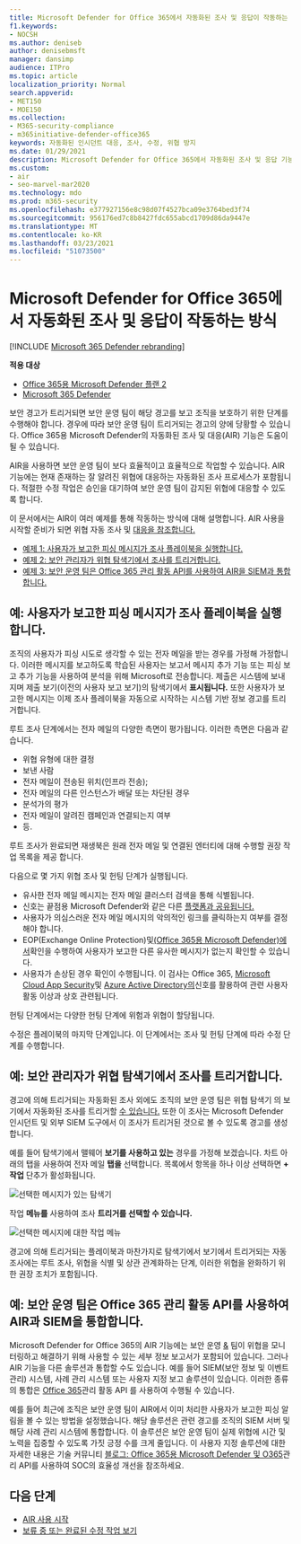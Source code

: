 ```yaml
---
title: Microsoft Defender for Office 365에서 자동화된 조사 및 응답이 작동하는 방식
f1.keywords:
- NOCSH
ms.author: deniseb
author: denisebmsft
manager: dansimp
audience: ITPro
ms.topic: article
localization_priority: Normal
search.appverid:
- MET150
- MOE150
ms.collection:
- M365-security-compliance
- m365initiative-defender-office365
keywords: 자동화된 인시던트 대응, 조사, 수정, 위협 방지
ms.date: 01/29/2021
description: Microsoft Defender for Office 365에서 자동화된 조사 및 응답 기능이 어떻게 작동 하는지 참조
ms.custom:
- air
- seo-marvel-mar2020
ms.technology: mdo
ms.prod: m365-security
ms.openlocfilehash: e377927156e8c98d07f4527bca09e3764bed3f74
ms.sourcegitcommit: 956176ed7c8b8427fdc655abcd1709d86da9447e
ms.translationtype: MT
ms.contentlocale: ko-KR
ms.lasthandoff: 03/23/2021
ms.locfileid: "51073500"
---
```

# <a name="how-automated-investigation-and-response-works-in-microsoft-defender-for-office-365"></a>Microsoft Defender for Office 365에서 자동화된 조사 및 응답이 작동하는 방식

[!INCLUDE [Microsoft 365 Defender rebranding](../includes/microsoft-defender-for-office.md)]

**적용 대상**
- [Office 365용 Microsoft Defender 플랜 2](defender-for-office-365.md)
- [Microsoft 365 Defender](../defender/microsoft-365-defender.md)

보안 경고가 트리거되면 보안 운영 팀이 해당 경고를 보고 조직을 보호하기 위한 단계를 수행해야 합니다. 경우에 따라 보안 운영 팀이 트리거되는 경고의 양에 당황할 수 있습니다. Office 365용 Microsoft Defender의 자동화된 조사 및 대응(AIR) 기능은 도움이 될 수 있습니다.

AIR을 사용하면 보안 운영 팀이 보다 효율적이고 효율적으로 작업할 수 있습니다. AIR 기능에는 현재 존재하는 잘 알려진 위협에 대응하는 자동화된 조사 프로세스가 포함됩니다. 적절한 수정 작업은 승인을 대기하여 보안 운영 팀이 감지된 위협에 대응할 수 있도록 합니다.

이 문서에서는 AIR이 여러 예제를 통해 작동하는 방식에 대해 설명합니다. AIR 사용을 시작할 준비가 되면 위협 자동 조사 및 [대응을 참조합니다.](office-365-air.md)

- [예제 1: 사용자가 보고한 피싱 메시지가 조사 플레이북을 실행합니다.](#example-a-user-reported-phish-message-launches-an-investigation-playbook)
- [예제 2: 보안 관리자가 위협 탐색기에서 조사를 트리거합니다.](#example-a-security-administrator-triggers-an-investigation-from-threat-explorer)
- [예제 3: 보안 운영 팀은 Office 365 관리 활동 API를 사용하여 AIR을 SIEM과 통합합니다.](#example-a-security-operations-team-integrates-air-with-their-siem-using-the-office-365-management-activity-api)

## <a name="example-a-user-reported-phish-message-launches-an-investigation-playbook"></a>예: 사용자가 보고한 피싱 메시지가 조사 플레이북을 실행합니다.

조직의 사용자가 피싱 시도로 생각할 수 있는 전자 메일을 받는 경우를 가정해 가정합니다. 이러한 메시지를 보고하도록 학습된 사용자는 보고서 [](enable-the-report-message-add-in.md) 메시지 추가 기능 [](enable-the-report-phish-add-in.md) 또는 피싱 보고 추가 기능을 사용하여 분석을 위해 Microsoft로 전송합니다. 제출은 시스템에 보내지며 제출 보기(이전의  사용자 보고 보기)의 탐색기에서 **표시됩니다.** 또한 사용자가 보고한 메시지는 이제 조사 플레이북을 자동으로 시작하는 시스템 기반 정보 경고를 트리거합니다.

루트 조사 단계에서는 전자 메일의 다양한 측면이 평가됩니다. 이러한 측면은 다음과 같습니다.

- 위협 유형에 대한 결정
- 보낸 사람
- 전자 메일이 전송된 위치(인프라 전송);
- 전자 메일의 다른 인스턴스가 배달 또는 차단된 경우
- 분석가의 평가
- 전자 메일이 알려진 캠페인과 연결되는지 여부
- 등.

루트 조사가 완료되면 재생북은 원래 전자 메일 및 연결된 엔터티에 대해 수행할 권장 작업 목록을 제공 합니다.

다음으로 몇 가지 위협 조사 및 헌팅 단계가 실행됩니다.

- 유사한 전자 메일 메시지는 전자 메일 클러스터 검색을 통해 식별됩니다.
- 신호는 끝점용 Microsoft Defender와 같은 다른 [플랫폼과 공유됩니다.](/windows/security/threat-protection/microsoft-defender-atp/microsoft-defender-advanced-threat-protection)
- 사용자가 의심스러운 전자 메일 메시지의 악의적인 링크를 클릭하는지 여부를 결정해야 합니다.
- EOP(Exchange Online Protection)[](exchange-online-protection-overview.md)및[(Office 365용 Microsoft Defender)에서](defender-for-office-365.md)확인을 수행하여 사용자가 보고한 다른 유사한 메시지가 없는지 확인할 수 있습니다.
- 사용자가 손상된 경우 확인이 수행됩니다. 이 검사는 Office 365, [Microsoft Cloud App Security](/cloud-app-security)및 [Azure Active Directory의](/azure/active-directory)신호를 활용하여 관련 사용자 활동 이상과 상호 관련됩니다.

헌팅 단계에서는 다양한 헌팅 단계에 위험과 위협이 할당됩니다.

수정은 플레이북의 마지막 단계입니다. 이 단계에서는 조사 및 헌팅 단계에 따라 수정 단계를 수행합니다.

## <a name="example-a-security-administrator-triggers-an-investigation-from-threat-explorer"></a>예: 보안 관리자가 위협 탐색기에서 조사를 트리거합니다.

경고에 의해 트리거되는 자동화된 조사 외에도 조직의 보안 운영 팀은 위협 탐색기 의 보기에서 자동화된 조사를 트리거할 [수 있습니다.](threat-explorer.md)  또한 이 조사는 Microsoft Defender 인시던트 및 외부 SIEM 도구에서 이 조사가 트리거된 것으로 볼 수 있도록 경고를 생성합니다.

예를 들어 탐색기에서 맬웨어 **보기를 사용하고 있는** 경우를 가정해 보겠습니다. 차트 아래의 탭을 사용하여 전자 메일 **탭을** 선택합니다. 목록에서 항목을 하나 이상 선택하면 **+ 작업** 단추가 활성화됩니다.

![선택한 메시지가 있는 탐색기](../../media/Explorer-Malware-Email-ActionsInvestigate.png)

작업 **메뉴를** 사용하여 조사 **트리거를 선택할 수 있습니다.**

![선택한 메시지에 대한 작업 메뉴](../../media/explorer-malwareview-selectedemails-actions.jpg)

경고에 의해 트리거되는 플레이북과 마찬가지로 탐색기에서 보기에서 트리거되는 자동 조사에는 루트 조사, 위협을 식별 및 상관 관계화하는 단계, 이러한 위협을 완화하기 위한 권장 조치가 포함됩니다.

## <a name="example-a-security-operations-team-integrates-air-with-their-siem-using-the-office-365-management-activity-api"></a>예: 보안 운영 팀은 Office 365 관리 활동 API를 사용하여 AIR과 SIEM을 통합합니다.

Microsoft Defender for Office 365의 AIR 기능에는 보안 운영 [&](air-view-investigation-results.md) 팀이 위협을 모니터링하고 해결하기 위해 사용할 수 있는 세부 정보 보고서가 포함되어 있습니다. 그러나 AIR 기능을 다른 솔루션과 통합할 수도 있습니다. 예를 들어 SIEM(보안 정보 및 이벤트 관리) 시스템, 사례 관리 시스템 또는 사용자 지정 보고 솔루션이 있습니다. 이러한 종류의 통합은 [Office 365](/office/office-365-management-api/office-365-management-activity-api-reference)관리 활동 API 를 사용하여 수행될 수 있습니다.

예를 들어 최근에 조직은 보안 운영 팀이 AIR에서 이미 처리한 사용자가 보고한 피싱 알림을 볼 수 있는 방법을 설정했습니다. 해당 솔루션은 관련 경고를 조직의 SIEM 서버 및 해당 사례 관리 시스템에 통합합니다. 이 솔루션은 보안 운영 팀이 실제 위협에 시간 및 노력을 집중할 수 있도록 가짓 긍정 수를 크게 줄입니다. 이 사용자 지정 솔루션에 대한 자세한 내용은 기술 커뮤니티 [블로그: Office 365용 Microsoft Defender 및 O365](https://techcommunity.microsoft.com/t5/microsoft-security-and/improve-the-effectiveness-of-your-soc-with-office-365-atp-and/ba-p/1525185)관리 API를 사용하여 SOC의 효율성 개선을 참조하세요.

## <a name="next-steps"></a>다음 단계

- [AIR 사용 시작](office-365-air.md)
- [보류 중 또는 완료된 수정 작업 보기](air-review-approve-pending-completed-actions.md)